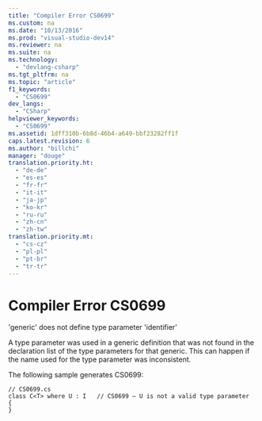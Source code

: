 ```yaml
---
title: "Compiler Error CS0699"
ms.custom: na
ms.date: "10/13/2016"
ms.prod: "visual-studio-dev14"
ms.reviewer: na
ms.suite: na
ms.technology: 
  - "devlang-csharp"
ms.tgt_pltfrm: na
ms.topic: "article"
f1_keywords: 
  - "CS0699"
dev_langs: 
  - "CSharp"
helpviewer_keywords: 
  - "CS0699"
ms.assetid: 1dff310b-6b8d-46b4-a649-bbf23282ff1f
caps.latest.revision: 6
ms.author: "billchi"
manager: "douge"
translation.priority.ht: 
  - "de-de"
  - "es-es"
  - "fr-fr"
  - "it-it"
  - "ja-jp"
  - "ko-kr"
  - "ru-ru"
  - "zh-cn"
  - "zh-tw"
translation.priority.mt: 
  - "cs-cz"
  - "pl-pl"
  - "pt-br"
  - "tr-tr"
---
```

# Compiler Error CS0699
'generic' does not define type parameter 'identifier'  
  
 A type parameter was used in a generic definition that was not found in the declaration list of the type parameters for that generic. This can happen if the name used for the type parameter was inconsistent.  
  
 The following sample generates CS0699:  
  
```  
// CS0699.cs  
class C<T> where U : I   // CS0699 – U is not a valid type parameter  
{  
}  
```